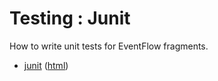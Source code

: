 # Testing : Junit

How to write unit tests for EventFlow fragments.

* [junit](src/site/markdown/index.md) ([html](https://tibcosoftware.github.io/tibco-streaming-samples/10.4.1/testing/junit/))
